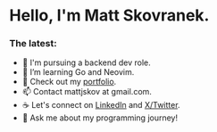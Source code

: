 # Hello, I'm Matt Skovranek. 

### The latest:
- 🔭 I'm pursuing a backend dev role.
- 🌱 I’m learning Go and Neovim.
- 📂 Check out my [portfolio](https://skovranek.github.io/).
- 📫 Contact mattjskov at gmail.com.
- ☕ Let's connect on [LinkedIn](https://www.linkedin.com/in/matthew-skovranek-6390ba23a/) and [X/Twitter](https://twitter.com/MattSkovranek).
- 💬 Ask me about my programming journey!
